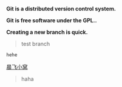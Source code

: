 **Git is a distributed version control system.**

**Git is free software under the GPL..**

**Creating a new branch is quick.**

>test branch

    hehe
[晨飞小窝](http://www.ichenfei.com)

>haha
